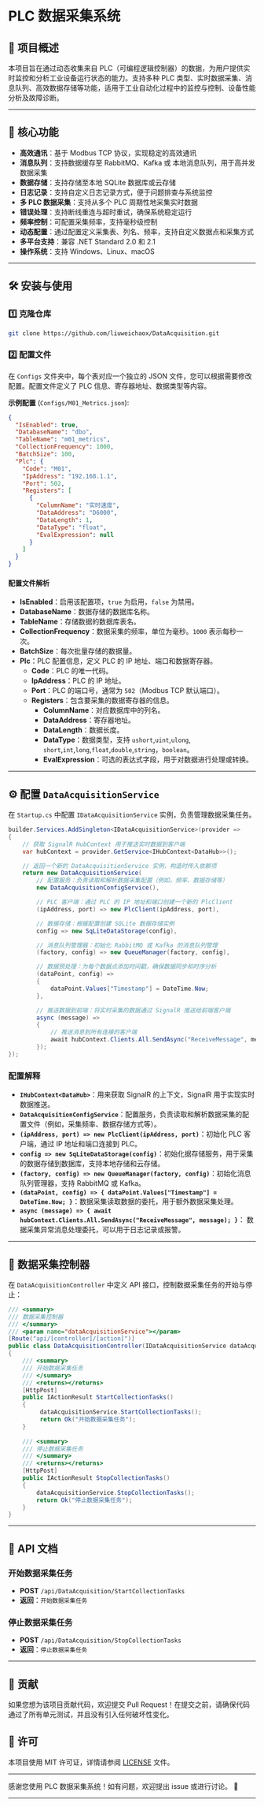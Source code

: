 # PLC 数据采集系统

## 📌 项目概述

本项目旨在通过动态收集来自 PLC（可编程逻辑控制器）的数据，为用户提供实时监控和分析工业设备运行状态的能力。支持多种 PLC 类型、实时数据采集、消息队列、高效数据存储等功能，适用于工业自动化过程中的监控与控制、设备性能分析及故障诊断。

---

## 🚀 核心功能

- **高效通讯**：基于 Modbus TCP 协议，实现稳定的高效通讯
- **消息队列**：支持数据缓存至 RabbitMQ、Kafka 或 本地消息队列，用于高并发数据采集
- **数据存储**：支持存储至本地 SQLite 数据库或云存储
- **日志记录**：支持自定义日志记录方式，便于问题排查与系统监控
- **多 PLC 数据采集**：支持从多个 PLC 周期性地采集实时数据
- **错误处理**：支持断线重连与超时重试，确保系统稳定运行
- **频率控制**：可配置采集频率，支持毫秒级控制
- **动态配置**：通过配置定义采集表、列名、频率，支持自定义数据点和采集方式
- **多平台支持**：兼容 .NET Standard 2.0 和 2.1
- **操作系统**：支持 Windows、Linux、macOS

---

## 🛠️ 安装与使用

### 1️⃣ 克隆仓库

```bash
git clone https://github.com/liuweichaox/DataAcquisition.git
```

### 2️⃣ 配置文件

在 `Configs` 文件夹中，每个表对应一个独立的 JSON 文件，您可以根据需要修改配置。配置文件定义了 PLC 信息、寄存器地址、数据类型等内容。

**示例配置** (`Configs/M01_Metrics.json`):

```json
{
  "IsEnabled": true,
  "DatabaseName": "dbo",
  "TableName": "m01_metrics",
  "CollectionFrequency": 1000,
  "BatchSize": 100,
  "Plc": {
    "Code": "M01",
    "IpAddress": "192.168.1.1",
    "Port": 502,
    "Registers": [
      {
        "ColumnName": "实时速度",
        "DataAddress": "D6000",
        "DataLength": 1,
        "DataType": "float",
        "EvalExpression": null
      }
    ]
  }
}
```

#### 配置文件解析

- **IsEnabled**：启用该配置项，`true` 为启用，`false` 为禁用。
- **DatabaseName**：数据存储的数据库名称。
- **TableName**：存储数据的数据库表名。
- **CollectionFrequency**：数据采集的频率，单位为毫秒。`1000` 表示每秒一次。
- **BatchSize**：每次批量存储的数据量。
- **Plc**：PLC 配置信息，定义 PLC 的 IP 地址、端口和数据寄存器。
  - **Code**：PLC 的唯一代码。
  - **IpAddress**：PLC 的 IP 地址。
  - **Port**：PLC 的端口号，通常为 `502`（Modbus TCP 默认端口）。
  - **Registers**：包含要采集的数据寄存器的信息。
    - **ColumnName**：对应数据库中的列名。
    - **DataAddress**：寄存器地址。
    - **DataLength**：数据长度。
    - **DataType**：数据类型，支持 `ushort`,`uint`,`ulong`, `short`,`int`,`long`,`float`,`double`,`string`，`boolean`。
    - **EvalExpression**：可选的表达式字段，用于对数据进行处理或转换。

---

## ⚙️ 配置 `DataAcquisitionService`

在 `Startup.cs` 中配置 `IDataAcquisitionService` 实例，负责管理数据采集任务。

```csharp
builder.Services.AddSingleton<IDataAcquisitionService>(provider =>
{
    // 获取 SignalR HubContext 用于推送实时数据到客户端
    var hubContext = provider.GetService<IHubContext<DataHub>>();

    // 返回一个新的 DataAcquisitionService 实例，构造时传入依赖项
    return new DataAcquisitionService(
        // 配置服务：负责读取和解析数据采集配置（例如，频率、数据存储等）
        new DataAcquisitionConfigService(),

        // PLC 客户端：通过 PLC 的 IP 地址和端口创建一个新的 PlcClient
        (ipAddress, port) => new PlcClient(ipAddress, port),

        // 数据存储：根据配置创建 SQLite 数据存储实例
        config => new SqLiteDataStorage(config),

        // 消息队列管理器：初始化 RabbitMQ 或 Kafka 的消息队列管理
        (factory, config) => new QueueManager(factory, config),

        // 数据预处理：为每个数据点添加时间戳，确保数据同步和时序分析
        (dataPoint, config) =>
        {
            dataPoint.Values["Timestamp"] = DateTime.Now;
        },

        // 推送数据到前端：将实时采集的数据通过 SignalR 推送给前端客户端
        async (message) =>
        {
            // 推送消息到所有连接的客户端
            await hubContext.Clients.All.SendAsync("ReceiveMessage", message);
        });
});
```

### 配置解释

- **`IHubContext<DataHub>`**：用来获取 SignalR 的上下文，SignalR 用于实现实时数据推送。
- **`DataAcquisitionConfigService`**：配置服务，负责读取和解析数据采集的配置文件（例如，采集频率、数据存储方式等）。
- **`(ipAddress, port) => new PlcClient(ipAddress, port)`**：初始化 PLC 客户端，通过 IP 地址和端口连接到 PLC。
- **`config => new SqLiteDataStorage(config)`**：初始化据存储服务，用于采集的数据存储到数据库，支持本地存储和云存储。
- **`(factory, config) => new QueueManager(factory, config)`**：初始化消息队列管理器，支持 RabbitMQ 或 Kafka。
- **`(dataPoint, config) => { dataPoint.Values["Timestamp"] = DateTime.Now; }`**：数据采集读取数据的委托，用于额外数据采集处理。
- **`async (message) => { await hubContext.Clients.All.SendAsync("ReceiveMessage", message); }`**： 数据采集异常消息处理委托，可以用于日志记录或报警。

---

## 📡 数据采集控制器

在 `DataAcquisitionController` 中定义 API 接口，控制数据采集任务的开始与停止：

```csharp
/// <summary>
/// 数据采集控制器
/// </summary>
/// <param name="dataAcquisitionService"></param>
[Route("api/[controller]/[action]")]
public class DataAcquisitionController(IDataAcquisitionService dataAcquisitionService) : ControllerBase
{
    /// <summary>
    /// 开始数据采集任务
    /// </summary>
    /// <returns></returns>
    [HttpPost]
    public IActionResult StartCollectionTasks()
    {
         dataAcquisitionService.StartCollectionTasks();
         return Ok("开始数据采集任务");
    }
    
    /// <summary>
    /// 停止数据采集任务
    /// </summary>
    /// <returns></returns>
    [HttpPost]
    public IActionResult StopCollectionTasks()
    {
        dataAcquisitionService.StopCollectionTasks();
        return Ok("停止数据采集任务");
    }
}
```

---

## 📑 API 文档

### 开始数据采集任务

- **POST** `/api/DataAcquisition/StartCollectionTasks`
- **返回**：`开始数据采集任务`

### 停止数据采集任务

- **POST** `/api/DataAcquisition/StopCollectionTasks`
- **返回**：`停止数据采集任务`

---

## 🤝 贡献

如果您想为该项目贡献代码，欢迎提交 Pull Request！在提交之前，请确保代码通过了所有单元测试，并且没有引入任何破坏性变化。

## 📄 许可

本项目使用 MIT 许可证，详情请参阅 [LICENSE](LICENSE) 文件。

---

感谢您使用 PLC 数据采集系统！如有问题，欢迎提出 issue 或进行讨论。 🎉

---